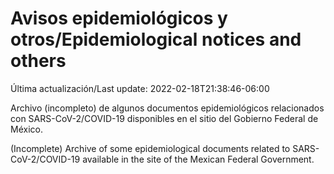 # Avisos epidemiológicos y otros/Epidemiological notices and others

Última actualización/Last update: 2022-02-18T21:38:46-06:00

Archivo (incompleto) de algunos documentos epidemiológicos relacionados con SARS-CoV-2/COVID-19 disponibles en el sitio del Gobierno Federal de México.

(Incomplete) Archive of some epidemiological documents related to SARS-CoV-2/COVID-19 available in the site of the Mexican Federal Government.
